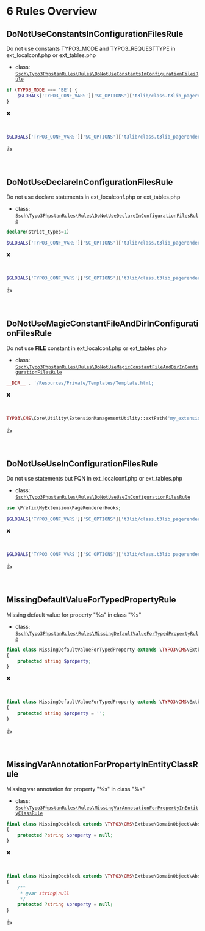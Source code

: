 # 6 Rules Overview

## DoNotUseConstantsInConfigurationFilesRule

Do not use constants TYPO3_MODE and TYPO3_REQUESTTYPE in ext_localconf.php or ext_tables.php

- class: [`Ssch\Typo3PhpstanRules\Rules\DoNotUseConstantsInConfigurationFilesRule`](../src/Rules/DoNotUseConstantsInConfigurationFilesRule.php)

```php
if (TYPO3_MODE === 'BE') {
    $GLOBALS['TYPO3_CONF_VARS']['SC_OPTIONS']['t3lib/class.t3lib_pagerenderer.php']['render-preProcess'][$packageKey] = \Prefix\MyExtension\PageRendererHooks::class . '->renderPreProcess';
}
```

:x:

<br>

```php
$GLOBALS['TYPO3_CONF_VARS']['SC_OPTIONS']['t3lib/class.t3lib_pagerenderer.php']['render-preProcess'][$packageKey] = \Prefix\MyExtension\PageRendererHooks::class . '->renderPreProcess';
```

:+1:

<br>

## DoNotUseDeclareInConfigurationFilesRule

Do not use declare statements in ext_localconf.php or ext_tables.php

- class: [`Ssch\Typo3PhpstanRules\Rules\DoNotUseDeclareInConfigurationFilesRule`](../src/Rules/DoNotUseDeclareInConfigurationFilesRule.php)

```php
declare(strict_types=1)

$GLOBALS['TYPO3_CONF_VARS']['SC_OPTIONS']['t3lib/class.t3lib_pagerenderer.php']['render-preProcess'][$packageKey] = \Prefix\MyExtension\PageRendererHooks::class . '->renderPreProcess';
```

:x:

<br>

```php
$GLOBALS['TYPO3_CONF_VARS']['SC_OPTIONS']['t3lib/class.t3lib_pagerenderer.php']['render-preProcess'][$packageKey] = \Prefix\MyExtension\PageRendererHooks::class . '->renderPreProcess';
```

:+1:

<br>

## DoNotUseMagicConstantFileAndDirInConfigurationFilesRule

Do not use __FILE__ constant in ext_localconf.php or ext_tables.php

- class: [`Ssch\Typo3PhpstanRules\Rules\DoNotUseMagicConstantFileAndDirInConfigurationFilesRule`](../src/Rules/DoNotUseMagicConstantFileAndDirInConfigurationFilesRule.php)

```php
__DIR__ . '/Resources/Private/Templates/Template.html;
```

:x:

<br>

```php
TYPO3\CMS\Core\Utility\ExtensionManagementUtility::extPath('my_extension') . '/Resources/Private/Templates/Template.html;
```

:+1:

<br>

## DoNotUseUseInConfigurationFilesRule

Do not use statements but FQN in ext_localconf.php or ext_tables.php

- class: [`Ssch\Typo3PhpstanRules\Rules\DoNotUseUseInConfigurationFilesRule`](../src/Rules/DoNotUseUseInConfigurationFilesRule.php)

```php
use \Prefix\MyExtension\PageRendererHooks;

$GLOBALS['TYPO3_CONF_VARS']['SC_OPTIONS']['t3lib/class.t3lib_pagerenderer.php']['render-preProcess'][$packageKey] = PageRendererHooks::class . '->renderPreProcess';
```

:x:

<br>

```php
$GLOBALS['TYPO3_CONF_VARS']['SC_OPTIONS']['t3lib/class.t3lib_pagerenderer.php']['render-preProcess'][$packageKey] = \Prefix\MyExtension\PageRendererHooks::class . '->renderPreProcess';
```

:+1:

<br>

## MissingDefaultValueForTypedPropertyRule

Missing default value for property "%s" in class "%s"

- class: [`Ssch\Typo3PhpstanRules\Rules\MissingDefaultValueForTypedPropertyRule`](../src/Rules/MissingDefaultValueForTypedPropertyRule.php)

```php
final class MissingDefaultValueForTypedProperty extends \TYPO3\CMS\Extbase\DomainObject\AbstractEntity
{
    protected string $property;
}
```

:x:

<br>

```php
final class MissingDefaultValueForTypedProperty extends \TYPO3\CMS\Extbase\DomainObject\AbstractEntity
{
    protected string $property = '';
}
```

:+1:

<br>

## MissingVarAnnotationForPropertyInEntityClassRule

Missing var annotation for property "%s" in class "%s"

- class: [`Ssch\Typo3PhpstanRules\Rules\MissingVarAnnotationForPropertyInEntityClassRule`](../src/Rules/MissingVarAnnotationForPropertyInEntityClassRule.php)

```php
final class MissingDocblock extends \TYPO3\CMS\Extbase\DomainObject\AbstractEntity
{
    protected ?string $property = null;
}
```

:x:

<br>

```php
final class MissingDocblock extends \TYPO3\CMS\Extbase\DomainObject\AbstractEntity
{
    /**
     * @var string|null
     */
    protected ?string $property = null;
}
```

:+1:

<br>

